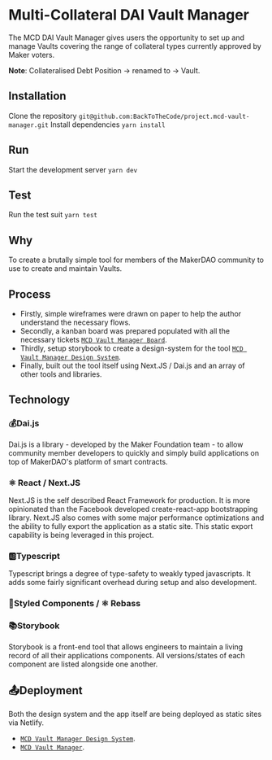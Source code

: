 # Multi-Collateral DAI Vault Manager

The MCD DAI Vault Manager gives users the opportunity to set up and manage Vaults covering 
the range of collateral types currently approved by Maker voters.

**Note**: Collateralised Debt Position -> renamed to -> Vault.

## Installation

Clone the repository `git@github.com:BackToTheCode/project.mcd-vault-manager.git`
Install dependencies `yarn install`

## Run

Start the development server `yarn dev`

## Test

Run the test suit `yarn test`

## Why

To create a brutally simple tool for members of the MakerDAO community to use to 
create and maintain Vaults.

## Process

- Firstly, simple wireframes were drawn on paper to help the author understand the necessary flows.
- Secondly, a kanban board was prepared populated with all the necessary tickets [`MCD Vault Manager Board`](https://trello.com/b/H0NV22h9/mcd-vault-manager).
- Thirdly, setup storybook to create a design-system for the tool [`MCD Vault Manager Design System`](https://adoring-leavitt-ad4453.netlify.com).
- Finally, built out the tool itself using Next.JS / Dai.js and an array of other tools and libraries.

## Technology

### 💰Dai.js

Dai.js is a library - developed by the Maker Foundation team - to allow community member developers to quickly and simply build applications on top of MakerDAO's platform of smart contracts. 

### ⚛️ React / Next.JS

Next.JS is the self described React Framework for production. It is more opinionated than the Facebook developed create-react-app bootstrapping library.
Next.JS also comes with some major performance optimizations and the ability to fully export the application as a static site. This static export 
capability is being leveraged in this project.

### 🆎Typescript

Typescript brings a degree of type-safety to weakly typed javascripts. It adds some fairly significant overhead during setup and also development.

### 💅Styled Components / ⚛️ Rebass


### 📚Storybook

Storybook is a front-end tool that allows engineers to maintain a living record of all their applications components. All versions/states of each component are listed alongside one another.

## 📤Deployment

Both the design system and the app itself are being deployed as static sites via Netlify.

- [`MCD Vault Manager Design System`](https://adoring-leavitt-ad4453.netlify.com).
- [`MCD Vault Manager`](https://nervous-shannon-c787e5.netlify.com).















